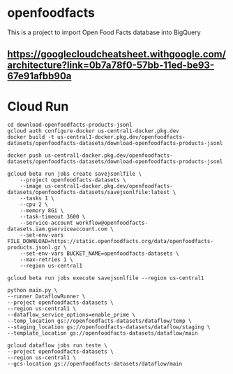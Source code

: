 # openfoodfacts
This is a project to import Open Food Facts database into BigQuery

## https://googlecloudcheatsheet.withgoogle.com/architecture?link=0b7a78f0-57bb-11ed-be93-67e91afbb90a

# Cloud Run
```shell
cd download-openfoodfacts-products-jsonl
gcloud auth configure-docker us-central1-docker.pkg.dev
docker build -t us-central1-docker.pkg.dev/openfoodfacts-datasets/openfoodfacts-datasets/download-openfoodfacts-products-jsonl .
docker push us-central1-docker.pkg.dev/openfoodfacts-datasets/openfoodfacts-datasets/download-openfoodfacts-products-jsonl
```

```shell
gcloud beta run jobs create savejsonlfile \
    --project openfoodfacts-datasets \
    --image us-central1-docker.pkg.dev/openfoodfacts-datasets/openfoodfacts-datasets/savejsonlfile:latest \
    --tasks 1 \
    --cpu 2 \
    --memory 8Gi \
    --task-timeout 3600 \
    --service-account workflow@openfoodfacts-datasets.iam.gserviceaccount.com \
    --set-env-vars FILE_DOWNLOAD=https://static.openfoodfacts.org/data/openfoodfacts-products.jsonl.gz \
    --set-env-vars BUCKET_NAME=openfoodfacts-datasets \
    --max-retries 1 \
    --region us-central1
    
gcloud beta run jobs execute savejsonlfile --region us-central1
```











```shell
python main.py \
--runner DataflowRunner \
--project openfoodfacts-datasets \
--region us-central1 \
--dataflow_service_options=enable_prime \
--temp_location gs://openfoodfacts-datasets/dataflow/temp \
--staging_location gs://openfoodfacts-datasets/dataflow/staging \
--template_location gs://openfoodfacts-datasets/dataflow/main
```

```shell
gcloud dataflow jobs run teste \
--project openfoodfacts-datasets \
--region us-central1 \
--gcs-location gs://openfoodfacts-datasets/dataflow/main
```